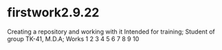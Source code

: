 # firstwork2.9.22
Creating a repository and working with it
Intended for training;
Student of group TK-41, M.D.A;
Works
  1
  2
  3
  4
  5
  6
  7
  8
  9
  10
